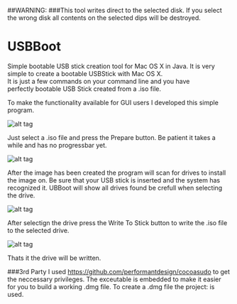 ##WARNING: 
###This tool writes direct to the selected disk. If you select the wrong disk all contents on the selected dips will be destroyed. 
 
# USBBoot 
Simple bootable USB stick creation tool for Mac OS X in Java. 
It is very simple to create a bootable USBStick with Mac OS X.  
It is just a few commands on your command line and you have  
perfectly bootable USB Stick created from a .iso file. 
 
To make the functionality available for GUI users I developed this 
simple program.

![alt tag](https://raw.github.com/sbamamoto/USBBoot/master/src/main/resources/docimages/step1.png)

Just select a .iso file and press the Prepare button. Be patient it takes 
a while and has no progressbar yet.

![alt tag](https://raw.github.com/sbamamoto/USBBoot/master/src/main/resources/docimages/step2.png)

After the image has been created the program will scan for drives to install 
the image on. Be sure that your USB stick is inserted and the system has recognized it.
UBBoot will show all drives found be crefull when selecting the drive.

![alt tag](https://raw.github.com/sbamamoto/USBBoot/master/src/main/resources/docimages/step3.png)

After selectign the drive press the Write To Stick button to write the .iso file to the selected drive.

![alt tag](https://raw.github.com/sbamamoto/USBBoot/master/src/main/resources/docimages/step4.png)

Thats it the drive will be written.

###3rd Party
I used https://github.com/performantdesign/cocoasudo to get the neccessary privileges. The exceutable is embedded to make it easier for you to build a working .dmg file.
To create a .dmg file the project:  is used.

